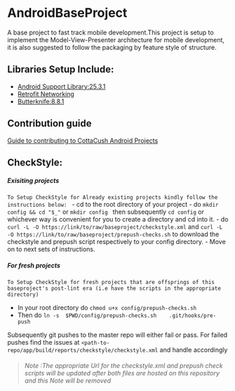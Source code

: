 # AndroidBaseProject
A base project to fast track mobile development.This project is setup to implement the Model-View-Presenter
architecture for mobile development, it is also suggested to follow the packaging by feature style of structure.





## Libraries Setup Include:
   - [Android Support Library:25.3.1](https://developer.android.com/topic/libraries/support-library/revisions.html)
   - [Retrofit Networking](http://square.github.io/retrofit/)
   - [Butterknife:8.8.1](http://jakewharton.github.io/butterknife/)





## Contribution guide
 [Guide to contributing to CottaCush Android Projects](https://github.com/CottaCush/android-guidelines/blob/master/project_style_guidelines.md)





## CheckStyle:
 <h5>Exisiting projects</h5>

   ```To Setup CheckStyle for Already existing projects kindly follow the instructions below: ```
     - cd to the root directory of your project
     - do ```mkdir config && cd "$_"``` or ```mkdir config ``` then subsequently ```cd config``` or whichever way is convenient for you to create a directory and cd into it.
     - do ``` curl -L -O https://link/to/raw/baseproject/checkstyle.xml ``` and  ``` curl -L -O https://link/to/raw/baseproject/prepush-checks.sh ``` to download the checkstyle and prepush script respectively to your config directory.
     -  Move on to next sets of instructions.
     <h5>For fresh projects</h5>```To Setup CheckStyle for fresh projects that are offsprings of this baseproject's post-lint era (i.e have the scripts in the appropriate directory) ```

-   In your root directory do ```chmod u+x config/prepush-checks.sh```
- Then do ```ln -s  $PWD/config/prepush-checks.sh    .git/hooks/pre-push```

Subsequently git pushes to the master repo will either fail or pass. For failed pushes find the issues at ```<path-to-repo/app/build/reports/checkstyle/checkstyle.xml``` and handle accordingly


><h6>Note :The appropriate Url for the checkstyle.xml and prepush check scripts will be updated after both files are hosted on this repository and this Note will be removed</h6


